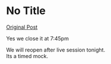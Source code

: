 # No Title

[Original Post](https://discourse.onlinedegree.iitm.ac.in/t/168449/8)

<p>Yes we close it at 7:45pm</p>
<p>We will reopen after live session tonight.<br>
Its a timed mock.</p>